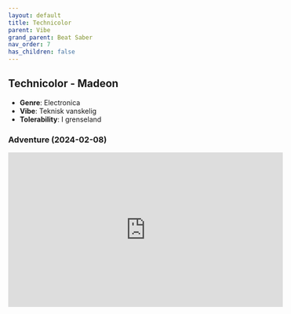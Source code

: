 ```yaml
---
layout: default
title: Technicolor
parent: Vibe
grand_parent: Beat Saber
nav_order: 7
has_children: false
---
```


## Technicolor - Madeon
- **Genre**: Electronica
- **Vibe**: Teknisk vanskelig
- **Tolerability**: I grenseland


### Adventure (2024-02-08)

<iframe width="560" height="315" src="https://www.youtube.com/embed/70F5u-FVpXs?si=kK4lrMARYXlzzrIM" title="YouTube video player" frameborder="0" allow="accelerometer; autoplay; clipboard-write; encrypted-media; gyroscope; picture-in-picture; web-share" allowfullscreen></iframe>

